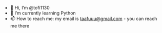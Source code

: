 - 👋 Hi, I’m @tofi1130
- 🌱 I’m currently learning Python
- 📫 How to reach me: my email is taafuuu@gmail.com - you can reach me there

<!---
tofi1130/tofi1130 is a ✨ special ✨ repository because its `README.md` (this file) appears on your GitHub profile.
You can click the Preview link to take a look at your changes.
--->

